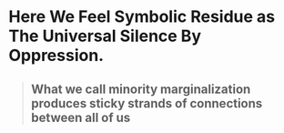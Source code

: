 # Here We Feel Symbolic Residue as The Universal Silence By Oppression. 
> ## What we call minority marginalization produces sticky strands of connections between all of us
